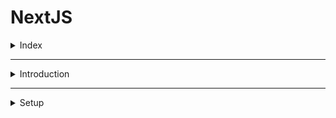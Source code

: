 # NextJS

<details>
<summary>Index</summary>

## Index

- Introduction
- Setup
- Folder Structure
- Components
- Routing
- Documentation
</details>

---

<details>
<summary>Introduction</summary>

## Introduction

- `Next.js` is a React Framework for building web applications.
- Next.js is a framework built on top of React, designed for creating full-featured web applications.
- React alone isn’t enough to build a fully-featured, production-ready application.
- React is a library specifically for building user interfaces.

### NextJS

- NextJS uses React for building user interfaces.
- NextJS provides additional features to help you build production-ready applications.
- These features include routing, optimized rendering, data fetching, bundling, compiling, and more.
- Next.js provides all the essential features without needing additional packages.

### Why NextJS

Next.js simplifies the process of building a web application for production

1. Routing: File-based routing for easier navigation.
2. API Routes: Enables writing both frontend and backend code in one framework.
3. Rendering: Supports both client-side and server-side rendering.
4. Data Fetching: Provides built-in methods for fetching data efficiently.
5. Styling
6. Optimization
</details>

---

<details>
<summary>Setup</summary>

## Setup

1. Install NodeJS
2. Install NextJS : `npx create-next-app@latest`
3. NextJS configuration
   ![NextJS Configuration](./Assets/01-setup/Nextjs-config.png)

<details>

---

<details>
<summary>Folder Structure</summary>

## Folder Structure

- page.tsx => It is a unique page
- layout.tsx => In the layout.tsx, `children` component always refers to page.tsx

</details>

---

<details>
<summary>Components</summary>

## Components

1. Server Components
2. Client Components

### Server Components

- In Next.js, all components are server components by default.
- They have the ability to run tasks like reading files or fetching data from a database.
- However, they don't have the ability to use hooks or handle user interactions.

### Client Components

- To create a Client component, it's necessary to add "use client" at the top of the component file.
- Client components can't perform tasks like reading files, but they have the ability to use hooks and manage interactions.

</details>

---

<details>
<summary>Routing</summary>

## Routing

- Next.js has a file-system based routing mechanism
- URL paths that users can access in the browser are defined by files and folders in your codebase.

### Routing Conventions

- All routes must be placed inside the `app` folder
- Every file that corresponding to a route must be named `page.js` or `page.tsx`
- Every folder corresponds to a path segment in the browser URL.
- When you run the application and load the route, automatically NextJS creates the `layout.tsx` file
- If route not available NextJS throws 404 NotFound page.

### Types of Routes

1. normal routing
2. nested routing
3. dynamic routing : [productId]
4. nested dynamic routing

</details>

---

<details>
<summary>Private Folders</summary>

## Private Folders

- A private folder indicates that it is a private implementation detail and should not be considered by the routing system.
- The private folder and all its sub-folders are excluded from routing.
- prefix the folder name with an underscore.

### Advantages

- For separating UI logic from routing logic.
- For consistently organizing internal files across a project.
- For avoiding potential naming conflicts with future Next.js file convention.
- If you want to include an underscore in URL segments, you can prefix the folder name with "%5F", which is the URL-encoded from of an underscore.

</details>

---

<details>
<summary>Route Groups</summary>

## Route Groups : (folderName)

- To organize your project in a manner that doesn't affect the URL.
- Allows us to logically group our routes and project files without affecting the URL path structure.
- Let's implement authentication routes.

- auth

  - register
  - login
  - forgot-password

- `http://localhost:3000/auth/register`
- `http://localhost:3000/auth/login`
- `http://localhost:3000/auth/forgot-password`

- (auth)

  - register
  - login
  - forgot-password

- `http://localhost:3000/register`
- `http://localhost:3000/login`
- `http://localhost:3000/forgot-password`

</details>

---

<details>
<summary>Layouts</summary>

## Layouts

- A page is UI that is unique to a route.
- A layout is UI that is shared between multiple pages in the app.

### Route Group Layout

- To organize your project in a manner that doesn't affect the URL.
- To selectively apply a layout to certain segment while leaving others unchanged.

</details>

---

<details>
<summary>Routing Metadata</summary>

## Routing Metadata

- Ensuring proper search engine optimization (SEO) is crucial for increasing visibility and attracting users.
- Next.js introduced the Metadata API which allows you to define metadata for each page.
- Metadata ensures accurate and relevant information is displayed when your pages are shared or indexed.

### Configuring Metadata

- Export a static metadata object
- Export a dynamic generate Metadata function

### Metadata rules

- Both `layout.tsx` and `page.tsx` files can export metadata. If defined in a layout, it applies to all pages in that layout, but if defined in a page, it applies only to that page.
- Metadata is read in order, from the root level down to the final page level.
- when there's metadata in multiple places for the same route, they get combined, but page metadata will replace layout metadata if they have the same properties

</details>

---

<details>
<summary>Navigation</summary>

## Navigation

### Link Component Navigation

- To enable client-side navigation Next.js provides us with the Link component.
- The `<Link>` component is a React component that extends the HTML `<a>` element, and it's the primary way to navigate between routes in Next.js.
- To use it, we need to import it from "next/link".

### Active Links

</details>

---

<details>
<summary>Documentation</summary>

## Documentation

- NextJS Docs : [https://nextjs.org/docs]
</details>

---

